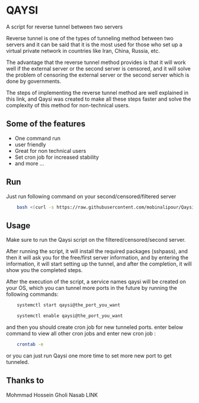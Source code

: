 # QAYSI

A script for reverse tunnel between two servers

Reverse tunnel is one of the types of tunneling method between two servers and it can be said that it is the most used for those who set up a virtual private network in countries like Iran, China, Russia, etc.

The advantage that the reverse tunnel method provides is that it will work well if the external server or the second server is censored, and it will solve the problem of censoring the external server or the second server which is done by governments.

The steps of implementing the reverse tunnel method are well explained in this link, and Qaysi was created to make all these steps faster and solve the complexity of this method for non-technical users.
## Some of the features

- One command run
- user friendly
- Great for non technical users
- Set cron job for increased stability
- and more ...

## Run

Just run following command on your second/censored/filtered server

```bash
    bash <(curl -s https://raw.githubusercontent.com/mobinalipour/Qaysi/main/Qaysi.sh)
```
    
## Usage

Make sure to run the Qaysi script on the filtered/censored/second server.

After running the script, it will install the required packages (sshpass), and then it will ask you for the free/first server information, and by entering the information, it will start setting up the tunnel, and after the completion, it will show you the completed steps.

After the execution of the script, a service names qaysi will be created on your OS, which you can tunnel more ports in the future by running the following commands:

``` bash
    systemctl start qaysi@the_port_you_want
```
``` bash
    systemctl enable qaysi@the_port_you_want
```

and then you should create cron job for new tunneled ports. enter below command to view all other cron jobs and enter new cron job :
```bash
    crontab -e
```

or you can just run Qaysi one more time to set more new port to get tunneled.
## Thanks to
Mohmmad Hossein Gholi Nasab LINK
